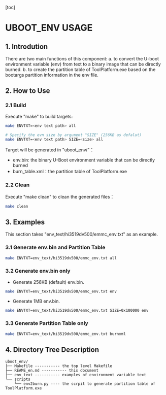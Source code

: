 [toc]

# UBOOT_ENV USAGE

## 1. Introdution
There are two main functions of this component: 
a. to convert the U-boot environment variable (env) from text to a binary image that can be directly burned.
b. to create the partition table of ToolPlatform.exe based on the bootargs partition information in the env file.

## 2. How to Use
### 2.1 Build
Execute "make" to build targets:
```sh
make ENVTXT=<env text path> all

# Specify the evn size by argument "SIZE" (256KB as defalut)
make ENVTXT=<env text path> SIZE=<size> all
```

Target will be generated in "uboot_env/"：
- env.bin: the binary U-Boot environment variable that can be directly burned
- burn_table.xml：the partition table of ToolPlatform.exe

### 2.2 Clean 
Execute "make clean" to clean the generated files：
```sh
make clean
```

## 3. Examples
This section takes "env_text/hi3519dv500/emmc_env.txt" as an example.

### 3.1 Generate env.bin and Partition Table
```sh
make ENVTXT=env_text/hi3519dv500/emmc_env.txt all
```

### 3.2 Generate env.bin only
- Generate 256KB (default) env.bin.
```sh
make ENVTXT=env_text/hi3519dv500/emmc_env.txt env
```
- Generate 1MB env.bin.
```sh
make ENVTXT=env_text/hi3519dv500/emmc_env.txt SIZE=0x100000 env
```

### 3.3 Generate Partition Table only
```sh
make ENVTXT=env_text/hi3519dv500/emmc_env.txt burnxml
```

## 4. Directory Tree Description
```
uboot_env/
├── Makefile ----------- the top level Makefile
├── REAME_en.md ----------- this document
├── env_text ----------- examples of environment variable text
└── scripts
    └── env2burn.py ---- the scrpit to generate partition table of ToolPlatform.exe
```
